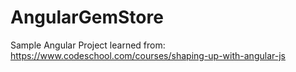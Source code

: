 # AngularGemStore

Sample Angular Project learned from:
https://www.codeschool.com/courses/shaping-up-with-angular-js
